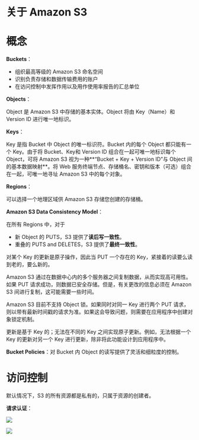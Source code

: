 # 关于 Amazon S3

# 概念

**Buckets**：

* 组织最高等级的 Amazon S3 命名空间
* 识别负责存储和数据传输费用的账户
* 在访问控制中发挥作用以及用作使用率报告的汇总单位

**Objects**：

Object 是 Amazon S3 中存储的基本实体。Object 将由 Key（Name）和 Version ID 进行唯一地标识。

**Keys**：

Key 是指 Bucket 中 Object 的唯一标识符。Bucket 内的每个 Object 都只能有一个 Key。由于将 Bucket、Key和 Version ID 组合在一起可唯一地标识每个 Object，可将 Amazon S3 视为一种**“Bucket + Key + Version ID”与 Object 间的基本数据映射**。将 Web 服务终端节点、存储桶名、密钥和版本（可选）组合在一起，可唯一地寻址 Amazon S3 中的每个对象。

**Regions**：

可以选择一个地理区域供 Amazon S3 存储您创建的存储桶。

**Amazon S3 Data Consistency Model**：

在所有 Regions 中，对于

* 新 Object 的 PUTS，S3 提供了**读后写一致性**。
* 重叠的 PUTS and DELETES，S3 提供了**最终一致性**。

对某个 Key 的更新是原子操作，因此当 PUT 一个存在的 Key，紧接着的读要么读到老的，要么新的。

Amazon S3 通过在数据中心内的多个服务器之间复制数据，从而实现高可用性。如果 PUT 请求成功，则数据已安全存储。但是，有关更改的信息必须在 Amazon S3 间进行复制，这可能需要一些时间。

Amazon S3 目前不支持 Object 锁。如果同时对同一 Key 进行两个 PUT 请求，则以带有最新时间戳的请求为准。如果这会导致问题，则需要在应用程序中创建对象锁定机制。

更新是基于 Key 的；无法在不同的 Key 之间实现原子更新。例如，无法根据一个 Key 的更新对另一个 Key 进行更新，除非将此功能设计到应用程序中。

**Bucket Policies**：对 Bucket 内 Object 的读写提供了灵活和细粒度的控制。


# 访问控制

默认情况下，S3 的所有资源都是私有的，只属于资源的创建者。

**请求认证**：

![](/media/14973698776155.jpg)

![](/media/14973698838915.jpg)

